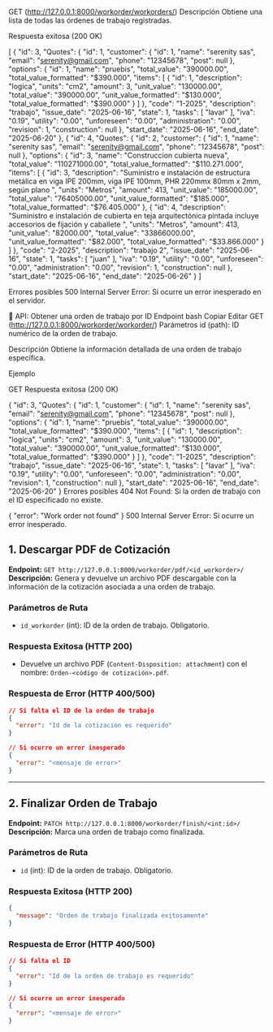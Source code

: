 GET (http://127.0.0.1:8000/workorder/workorders/)
Descripción
Obtiene una lista de todas las órdenes de trabajo registradas.

Respuesta exitosa (200 OK)

[
    {
        "id": 3,
        "Quotes": {
            "id": 1,
            "customer": {
                "id": 1,
                "name": "serenity sas",
                "email": "serenity@gmail.com",
                "phone": "12345678",
                "post": null
            },
            "options": {
                "id": 1,
                "name": "pruebis",
                "total_value": "390000.00",
                "total_value_formatted": "$390.000",
                "items": [
                    {
                        "id": 1,
                        "description": "logica",
                        "units": "cm2",
                        "amount": 3,
                        "unit_value": "130000.00",
                        "total_value": "390000.00",
                        "unit_value_formatted": "$130.000",
                        "total_value_formatted": "$390.000"
                    }
                ]
            },
            "code": "1-2025",
            "description": "trabajo",
            "issue_date": "2025-06-16",
            "state": 1,
            "tasks": [
                "lavar"
            ],
            "iva": "0.19",
            "utility": "0.00",
            "unforeseen": "0.00",
            "administration": "0.00",
            "revision": 1,
            "construction": null
        },
        "start_date": "2025-06-16",
        "end_date": "2025-06-20"
    },
    {
        "id": 4,
        "Quotes": {
            "id": 2,
            "customer": {
                "id": 1,
                "name": "serenity sas",
                "email": "serenity@gmail.com",
                "phone": "12345678",
                "post": null
            },
            "options": {
                "id": 3,
                "name": "Construccion cubierta nueva",
                "total_value": "110271000.00",
                "total_value_formatted": "$110.271.000",
                "items": [
                    {
                        "id": 3,
                        "description": "Suministro e instalación de estructura metálica en viga IPE 200mm, viga IPE 100mm, PHR 220mmx 80mm x 2mm, según plano ",
                        "units": "Metros",
                        "amount": 413,
                        "unit_value": "185000.00",
                        "total_value": "76405000.00",
                        "unit_value_formatted": "$185.000",
                        "total_value_formatted": "$76.405.000"
                    },
                    {
                        "id": 4,
                        "description": "Suministro e instalación de cubierta en teja arquitectónica pintada incluye accesorios de fijación y caballete ",
                        "units": "Metros",
                        "amount": 413,
                        "unit_value": "82000.00",
                        "total_value": "33866000.00",
                        "unit_value_formatted": "$82.000",
                        "total_value_formatted": "$33.866.000"
                    }
                ]
            },
            "code": "2-2025",
            "description": "trabajo 2",
            "issue_date": "2025-06-16",
            "state": 1,
            "tasks": [
                "juan"
            ],
            "iva": "0.19",
            "utility": "0.00",
            "unforeseen": "0.00",
            "administration": "0.00",
            "revision": 1,
            "construction": null
        },
        "start_date": "2025-06-16",
        "end_date": "2025-06-26"
    }
]

Errores posibles
500 Internal Server Error: Si ocurre un error inesperado en el servidor.

📄 API: Obtener una orden de trabajo por ID
Endpoint
bash
Copiar
Editar
GET  (http://127.0.0.1:8000/workorder/workorder/<id>)
Parámetros
id (path): ID numérico de la orden de trabajo.

Descripción
Obtiene la información detallada de una orden de trabajo específica.

Ejemplo

GET 
Respuesta exitosa (200 OK)

{
    "id": 3,
    "Quotes": {
        "id": 1,
        "customer": {
            "id": 1,
            "name": "serenity sas",
            "email": "serenity@gmail.com",
            "phone": "12345678",
            "post": null
        },
        "options": {
            "id": 1,
            "name": "pruebis",
            "total_value": "390000.00",
            "total_value_formatted": "$390.000",
            "items": [
                {
                    "id": 1,
                    "description": "logica",
                    "units": "cm2",
                    "amount": 3,
                    "unit_value": "130000.00",
                    "total_value": "390000.00",
                    "unit_value_formatted": "$130.000",
                    "total_value_formatted": "$390.000"
                }
            ]
        },
        "code": "1-2025",
        "description": "trabajo",
        "issue_date": "2025-06-16",
        "state": 1,
        "tasks": [
            "lavar"
        ],
        "iva": "0.19",
        "utility": "0.00",
        "unforeseen": "0.00",
        "administration": "0.00",
        "revision": 1,
        "construction": null
    },
    "start_date": "2025-06-16",
    "end_date": "2025-06-20"
}
Errores posibles
404 Not Found: Si la orden de trabajo con el ID especificado no existe.


{
  "error": "Work order not found"
}
500 Internal Server Error: Si ocurre un error inesperado.


## 1. Descargar PDF de Cotización

**Endpoint:** `GET http://127.0.0.1:8000/workorder/pdf/<id_workorder>/`  
**Descripción:** Genera y devuelve un archivo PDF descargable con la información de la cotización asociada a una orden de trabajo.

### Parámetros de Ruta
- `id_workorder` (int): ID de la orden de trabajo. Obligatorio.

### Respuesta Exitosa (HTTP 200)
- Devuelve un archivo PDF (`Content-Disposition: attachment`) con el nombre: `Orden-<código de cotización>.pdf`.

### Respuesta de Error (HTTP 400/500)
```json
// Si falta el ID de la orden de trabajo
{
  "error": "Id de la cotizacion es requerido"
}

// Si ocurre un error inesperado
{
  "error": "<mensaje de error>"
}
```

---

## 2. Finalizar Orden de Trabajo

**Endpoint:** `PATCH http://127.0.0.1:8000/workorder/finish/<int:id>/`  
**Descripción:** Marca una orden de trabajo como finalizada.

### Parámetros de Ruta
- `id` (int): ID de la orden de trabajo. Obligatorio.

### Respuesta Exitosa (HTTP 200)
```json
{
  "message": "Orden de trabajo finalizada exitosamente"
}
```

### Respuesta de Error (HTTP 400/500)
```json
// Si falta el ID
{
  "error": "Id de la orden de trabajo es requerido"
}

// Si ocurre un error inesperado
{
  "error": "<mensaje de error>"
}
```

